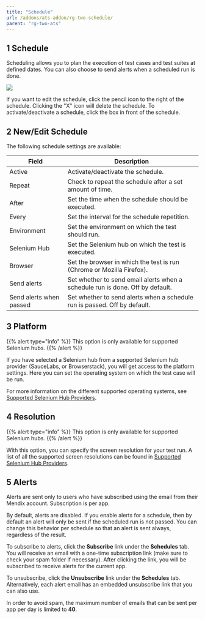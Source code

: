 ```yaml
---
title: "Schedule"
url: /addons/ats-addon/rg-two-schedule/
parent: "rg-two-ats"
---
```


## 1 Schedule

Scheduling allows you to plan the execution of test cases and test suites at defined dates. You can also choose to send alerts when a scheduled run is done.

![](/attachments/addons/ats-addon/rg-ats/rg-two-ats/rg-two-schedule/schedules_tab_with_alerting.png)

If you want to edit the schedule, click the pencil icon to the right of the schedule. Clicking the "X" icon will delete the schedule. To activate/deactivate a schedule, click the box in front of the schedule.

## 2 New/Edit Schedule

The following schedule settings are available:

| Field              | Description                              |
| ------------------ | ---------------------------------------- |
| Active             | Activate/deactivate the schedule.         |
| Repeat             | Check to repeat the schedule after a set amount of time. |
| After              | Set the time when the schedule should be executed. |
| Every              | Set the interval for the schedule repetition. |
| Environment        | Set the environment on which the test should run. |
| Selenium Hub       | Set the Selenium hub on which the test is executed. |
| Browser            | Set the browser in which the test is run (Chrome or Mozilla Firefox). |
| Send alerts        | Set whether to send email alerts when a schedule run is done. Off by default. |
| Send alerts when passed | Set whether to send alerts when a schedule run is passed. Off by default. |

## 3 Platform

{{% alert type="info" %}}
This option is only available for supported Selenium hubs.
{{% /alert %}}

If you have selected a Selenium hub from a supported Selenium hub provider (SauceLabs, or Browserstack), you will get access to the platform settings. Here you can set the operating system on which the test case will be run.

For more information on the different supported operating systems, see [Supported Selenium Hub Providers](/addons/ats-addon/rg-two-supported-selenium-hub-provider/).

## 4 Resolution

{{% alert type="info" %}}
This option is only available for supported Selenium hubs.
{{% /alert %}}

With this option, you can specify the screen resolution for your test run. A list of all the supported screen resolutions can be found in [Supported Selenium Hub Providers](/addons/ats-addon/rg-two-supported-selenium-hub-provider/).

## 5 Alerts

Alerts are sent only to users who have subscribed using the email from their Mendix account. Subscription is per app.

By default, alerts are disabled. If you enable alerts for a schedule, then by default an alert will only be sent if the scheduled run is not passed. You can change this behavior per schedule so that an alert is sent always, regardless of the result.

To subscribe to alerts, click the **Subscribe** link under the **Schedules** tab. You will receive an email with a one-time subscription link (make sure to check your spam folder if necessary). After clicking the link, you will be subscribed to receive alerts for the current app. 

To unsubscribe, click the **Unsubscribe** link under the **Schedules** tab. Alternatively, each alert email has an embedded unsubscribe link that you can also use.

In order to avoid spam, the maximum number of emails that can be sent per app per day is limited to **40**.
